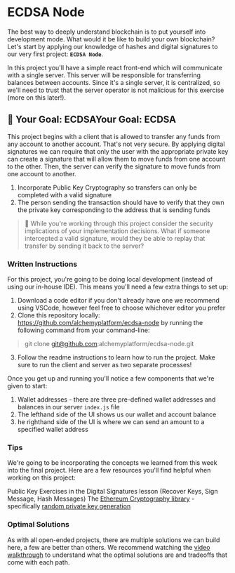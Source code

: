 # ECDSA Node

The best way to deeply understand blockchain is to put yourself into development mode. What would it be like to build your own blockchain? Let's start by applying our knowledge of hashes and digital signatures to our very first project: **`ECDSA Node`**.

In this project you'll have a simple react front-end which will communicate with a single server. This server will be responsible for transferring balances between accounts. Since it's a single server, it is centralized, so we'll need to trust that the server operator is not malicious for this exercise (more on this later!).

## 🏁 Your Goal: ECDSAYour Goal: ECDSA

This project begins with a client that is allowed to transfer any funds from any account to another account. That's not very secure. By applying digital signatures we can require that only the user with the appropriate private key can create a signature that will allow them to move funds from one account to the other. Then, the server can verify the signature to move funds from one account to another.

1. Incorporate Public Key Cryptography so transfers can only be completed with a valid signature
2. The person sending the transaction should have to verify that they own the private key corresponding to the address that is sending funds

> 🤔 While you're working through this project consider the security implications of your implementation decisions. What if someone intercepted a valid signature, would they be able to replay that transfer by sending it back to the server?

### Written Instructions

For this project, you're going to be doing local development (instead of using our in-house IDE). This means you'll need a few extra things to set up:

1. Download a code editor if you don't already have one we recommend using VSCode, however feel free to choose whichever editor you prefer
2. Clone this repository locally: https://github.com/alchemyplatform/ecdsa-node by running the following command from your command-line:

> git clone git@github.com:alchemyplatform/ecdsa-node.git

3. Follow the readme instructions to learn how to run the project. Make sure to run the client and server as two separate processes!

Once you get up and running you'll notice a few components that we're given to start:

1. Wallet addresses - there are three pre-defined wallet addresses and balances in our server `index.js` file
2. The lefthand side of the UI shows us our wallet and account balance
3. he righthand side of the UI is where we can send an amount to a specified wallet address

### Tips

We're going to be incorporating the concepts we learned from this week into the final project. Here are a few resources you'll find helpful when working on this project:

Public Key Exercises in the Digital Signatures lesson (Recover Keys, Sign Message, Hash Messages)
The [Ethereum Cryptography library](https://github.com/ethereum/js-ethereum-cryptography) - specifically [random private key generation](https://github.com/ethereum/js-ethereum-cryptography#secp256k1-curve)

### Optimal Solutions

As with all open-ended projects, there are multiple solutions we can build here, a few are better than others. We recommend watching the [video walkthrough](https://www.loom.com/share/0d3c74890b8e44a5918c4cacb3f646c4) to understand what the optimal solutions are and tradeoffs that come with each path.